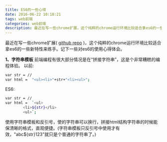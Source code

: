 ```yaml
---
title: ES6的一些心得
date: 2016-06-22 10:18:21
tags: web前端
categories: web前端
description: 最近在写一些chrome扩展，这个纯粹的chrome运行环境比较适合拿es6的一些新特性来练手。记下一些对es6的使用心得体会。
---
```


最近在写一些chrome扩展( [github repo](https://github.com/unclehking?tab=repositories) )，这个纯粹的chrome运行环境比较适合拿es6的一些新特性来练手。记下一些对es6的使用心得体会。

**1、字符串模板**
前端编程有很大部分情况是在“拼接字符串”，这是个非常糟糕的编程体验。
以前:
``` bash
var str = //
var html =  "<ul><li>"+str+"<li><ul>";
```
ES6:
``` bash
var str = //
var html =  `<ul>
		<li>${str}</li>
	    <ul>`;
```
使用字符串模板和反引号，使的字符串可以换行，拼接html结构字符串的时候能保清晰的格式，直观便捷。(字符串模板只反引号中使用才有效，"abc${str}123"就只是个普通的字符串了。)
